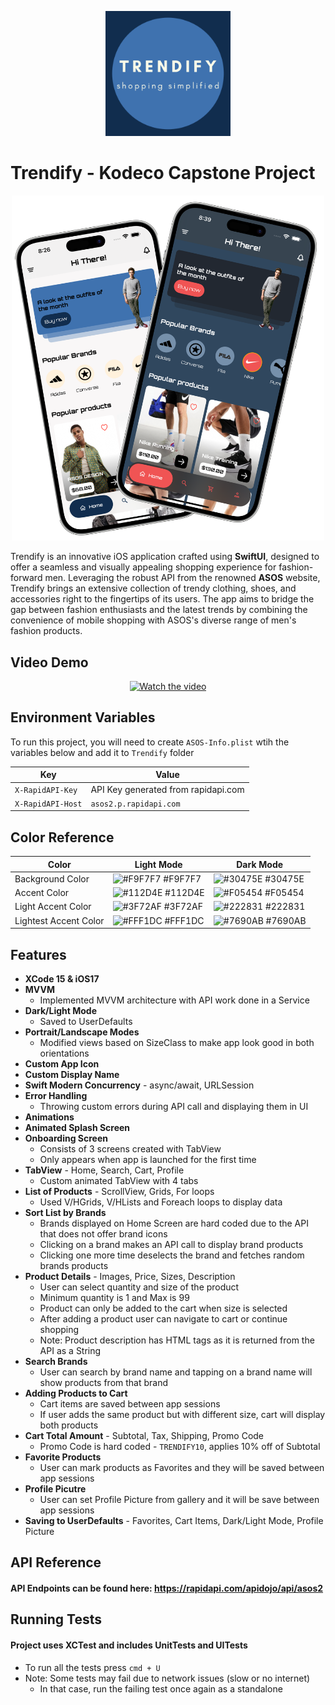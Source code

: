 <p align="center">
    <img src="Screenshots/icon.png" alt="drawing" width="200"/>
</p>

# Trendify - Kodeco Capstone Project

<p align="center">
    <img src="Screenshots/main.png" alt="drawing" width="500"/>
</p>

Trendify is an innovative iOS application crafted using **SwiftUI**, designed to offer a seamless and visually appealing shopping experience for fashion-forward men. Leveraging the robust API from the renowned **ASOS** website, Trendify brings an extensive collection of trendy clothing, shoes, and accessories right to the fingertips of its users. The app aims to bridge the gap between fashion enthusiasts and the latest trends by combining the convenience of mobile shopping with ASOS's diverse range of men's fashion products.

## Video Demo

<p align="center">
    <a href="https://youtu.be/IiMqSwgzhx8">
      <img src="https://img.youtube.com/vi/IiMqSwgzhx8/maxresdefault.jpg" alt="Watch the video" style="width: 400px;">
    </a>
</p>

## Environment Variables

To run this project, you will need to create `ASOS-Info.plist` wtih the variables below and add it to `Trendify` folder

| Key             | Value                                                      | 
| ----------------- | -----------------------------------------------------------------| 
| `X-RapidAPI-Key`    | API Key generated from rapidapi.com | 
| `X-RapidAPI-Host`    | `asos2.p.rapidapi.com` | 

## Color Reference

| Color             | Light Mode                                                       | Dark Mode                     |
| ----------------- | -----------------------------------------------------------------| ----------------------------- |
| Background Color     | ![#F9F7F7](https://via.placeholder.com/10/F9F7F7?text=+) #F9F7F7 | ![#30475E](https://via.placeholder.com/10/30475E?text=+) #30475E |
| Accent Color     | ![#112D4E](https://via.placeholder.com/10/112D4E?text=+) #112D4E | ![#F05454](https://via.placeholder.com/10/F05454?text=+) #F05454 |
| Light Accent Color     | ![#3F72AF](https://via.placeholder.com/10/3F72AF?text=+) #3F72AF | ![#222831](https://via.placeholder.com/10/222831?text=+) #222831 |
| Lightest Accent Color     | ![#FFF1DC](https://via.placeholder.com/10/FFF1DC?text=+) #FFF1DC | ![#7690AB](https://via.placeholder.com/10/7690AB?text=+) #7690AB |

## Features

- **XCode 15 & iOS17**
- **MVVM**
    - Implemented MVVM architecture with API work done in a Service
- **Dark/Light Mode**
    - Saved to UserDefaults
- **Portrait/Landscape Modes**
    - Modified views based on SizeClass to make app look good in both orientations
- **Custom App Icon**
- **Custom Display Name**
- **Swift Modern Concurrency** - async/await, URLSession
- **Error Handling**
    - Throwing custom errors during API call and displaying them in UI
- **Animations**
- **Animated Splash Screen**
- **Onboarding Screen**
    - Consists of 3 screens created with TabView
    - Only appears when app is launched for the first time
- **TabView** - Home, Search, Cart, Profile
    - Custom animated TabView with 4 tabs
- **List of Products** - ScrollView, Grids, For loops
    - Used V/HGrids, V/HLists and Foreach loops to display data
- **Sort List by Brands**
    - Brands displayed on Home Screen are hard coded due to the API that does not offer brand icons
    - Clicking on a brand makes an API call to display brand products
    - Clicking one more time deselects the brand and fetches random brands products
- **Product Details** - Images, Price, Sizes, Description
    - User can select quantity and size of the product
    - Minimum quantity is 1 and Max is 99
    - Product can only be added to the cart when size is selected
    - After adding a product user can navigate to cart or continue shopping
    - Note: Product description has HTML tags as it is returned from the API as a String
- **Search Brands**
    - User can search by brand name and tapping on a brand name will show products from that brand
- **Adding Products to Cart**
    - Cart items are saved between app sessions
    - If user adds the same product but with different size, cart will display both products
- **Cart Total Amount** - Subtotal, Tax, Shipping, Promo Code
    - Promo Code is hard coded - `TRENDIFY10`, applies 10% off of Subtotal
- **Favorite Products**
    - User can mark products as Favorites and they will be saved between app sessions
- **Profile Picutre**
    - User can set Profile Picture from gallery and it will be save between app sessions
- **Saving to UserDefaults** - Favorites, Cart Items, Dark/Light Mode, Profile Picture
## API Reference

#### API Endpoints can be found here: https://rapidapi.com/apidojo/api/asos2


## Running Tests

#### Project uses XCTest and includes UnitTests and UITests

- To run all the tests press `cmd + U`
- Note: Some tests may fail due to network issues (slow or no internet)
    - In that case, run the failing test once again as a standalone
